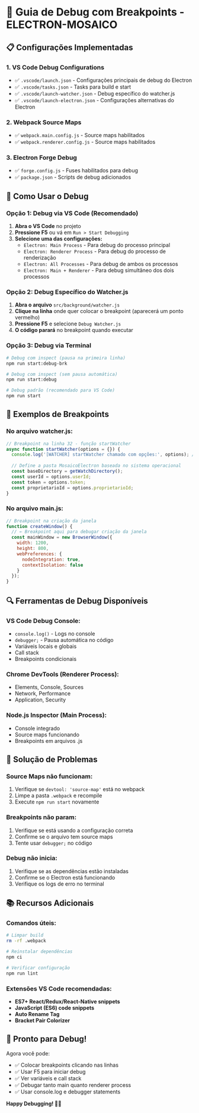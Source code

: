 # 🚀 Guia de Debug com Breakpoints - ELECTRON-MOSAICO

## 📋 **Configurações Implementadas**

### **1. VS Code Debug Configurations**
- ✅ `.vscode/launch.json` - Configurações principais de debug do Electron
- ✅ `.vscode/tasks.json` - Tasks para build e start
- ✅ `.vscode/launch-watcher.json` - Debug específico do watcher.js
- ✅ `.vscode/launch-electron.json` - Configurações alternativas do Electron

### **2. Webpack Source Maps**
- ✅ `webpack.main.config.js` - Source maps habilitados
- ✅ `webpack.renderer.config.js` - Source maps habilitados

### **3. Electron Forge Debug**
- ✅ `forge.config.js` - Fuses habilitados para debug
- ✅ `package.json` - Scripts de debug adicionados

## 🔧 **Como Usar o Debug**

### **Opção 1: Debug via VS Code (Recomendado)**

1. **Abra o VS Code** no projeto
2. **Pressione F5** ou vá em `Run > Start Debugging`
3. **Selecione uma das configurações:**
   - `Electron: Main Process` - Para debug do processo principal
   - `Electron: Renderer Process` - Para debug do processo de renderização
   - `Electron: All Processes` - Para debug de ambos os processos
   - `Electron: Main + Renderer` - Para debug simultâneo dos dois processos

### **Opção 2: Debug Específico do Watcher.js**

1. **Abra o arquivo** `src/background/watcher.js`
2. **Clique na linha** onde quer colocar o breakpoint (aparecerá um ponto vermelho)
3. **Pressione F5** e selecione `Debug Watcher.js`
4. **O código parará** no breakpoint quando executar

### **Opção 3: Debug via Terminal**

```bash
# Debug com inspect (pausa na primeira linha)
npm run start:debug-brk

# Debug com inspect (sem pausa automática)
npm run start:debug

# Debug padrão (recomendado para VS Code)
npm run start
```

## 🎯 **Exemplos de Breakpoints**

### **No arquivo watcher.js:**

```javascript
// Breakpoint na linha 32 - função startWatcher
async function startWatcher(options = {}) {
  console.log('[WATCHER] startWatcher chamado com opções:', options); // ← Breakpoint aqui
  
  // Define a pasta MosaicoElectron baseada no sistema operacional
  const baseDirectory = getWatchDirectory();
  const userId = options.userId;
  const token = options.token;
  const proprietarioId = options.proprietarioId;
}
```

### **No arquivo main.js:**

```javascript
// Breakpoint na criação da janela
function createWindow() {
  // ← Breakpoint aqui para debugar criação da janela
  const mainWindow = new BrowserWindow({
    width: 1200,
    height: 800,
    webPreferences: {
      nodeIntegration: true,
      contextIsolation: false
    }
  });
}
```

## 🔍 **Ferramentas de Debug Disponíveis**

### **VS Code Debug Console:**
- `console.log()` - Logs no console
- `debugger;` - Pausa automática no código
- Variáveis locais e globais
- Call stack
- Breakpoints condicionais

### **Chrome DevTools (Renderer Process):**
- Elements, Console, Sources
- Network, Performance
- Application, Security

### **Node.js Inspector (Main Process):**
- Console integrado
- Source maps funcionando
- Breakpoints em arquivos .js

## 🚨 **Solução de Problemas**

### **Source Maps não funcionam:**
1. Verifique se `devtool: 'source-map'` está no webpack
2. Limpe a pasta `.webpack` e recompile
3. Execute `npm run start` novamente

### **Breakpoints não param:**
1. Verifique se está usando a configuração correta
2. Confirme se o arquivo tem source maps
3. Tente usar `debugger;` no código

### **Debug não inicia:**
1. Verifique se as dependências estão instaladas
2. Confirme se o Electron está funcionando
3. Verifique os logs de erro no terminal

## 📚 **Recursos Adicionais**

### **Comandos úteis:**
```bash
# Limpar build
rm -rf .webpack

# Reinstalar dependências
npm ci

# Verificar configuração
npm run lint
```

### **Extensões VS Code recomendadas:**
- **ES7+ React/Redux/React-Native snippets**
- **JavaScript (ES6) code snippets**
- **Auto Rename Tag**
- **Bracket Pair Colorizer**

## 🎉 **Pronto para Debug!**

Agora você pode:
- ✅ Colocar breakpoints clicando nas linhas
- ✅ Usar F5 para iniciar debug
- ✅ Ver variáveis e call stack
- ✅ Debugar tanto main quanto renderer process
- ✅ Usar console.log e debugger statements

**Happy Debugging! 🐛✨**
